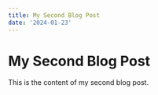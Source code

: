 ```yaml
---
title: My Second Blog Post
date: '2024-01-23'
---
```

# My Second Blog Post
This is the content of my second blog post.
